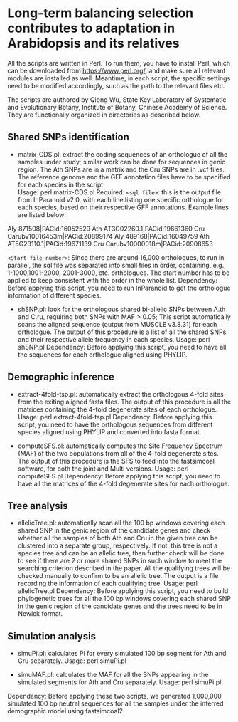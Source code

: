 # Long-term balancing selection contributes to adaptation in Arabidopsis and its relatives

All the scripts are written in Perl. To run them, you have to install Perl, which can be downloaded from https://www.perl.org/, and make sure all relevant modules are installed as well. Meantime, in each script, the specific settings need to be modified accordingly, such as the path to the relevant files etc.

The scripts are authored by Qiong Wu, State Key Laboratory of Systematic and Evolutionary Botany, Institute of Botany, Chinese Academy of Science. They are functionally organized in directories as described below.

Shared SNPs identification
---
*	matrix-CDS.pl: extract the coding sequences of an orthologue of all the samples under study; similar work can be done for sequences in genic region. The Ath SNPs are in a matrix and the Cru SNPs are in .vcf files. The reference genome and the GFF annotation files have to be specified for each species in the script. <br> 
Usage: perl matrix-CDS.pl <sql file> <Start file number>
Required: 
`<sql file>`: this is the output file from InParanoid v2.0, with each line listing one specific orthologue for each species, based on their respective GFF annotations. Example lines are listed below:
  
Aly	871508|PACid:16052529	Ath	AT3G02260.1|PACid:19661360	Cru	Carubv10016453m|PACid:20899174
Aly	489168|PACid:16049759	Ath	AT5G23110.1|PACid:19671139	Cru	Carubv10000018m|PACid:20908653

`<Start file number>`: Since there are around 16,000 orthologues, to run in parallel, the sql file was separated into small files in order, containing, e.g., 1-1000,1001-2000, 2001-3000, etc. orthologues. The start number has to be applied to keep consistent with the order in the whole list. 
Dependency: Before applying this script, you need to run InParanoid to get the orthologue information of different species.

*	shSNP.pl: look for the orthologous shared bi-allelic SNPs between A.th and C.ru, requiring both SNPs with MAF > 0.05; This script automatically scans the aligned sequence (output from MUSCLE v3.8.31) for each orthologue. The output of this procedure is a list of all the shared SNPs and their respective allele frequency in each species.
Usage: perl shSNP.pl
Dependency: Before applying this script, you need to have all the sequences for each orthologue aligned using PHYLIP.

Demographic inference
---
*	extract-4fold-tsp.pl: automatically extract the orthologous 4-fold sites from the exiting aligned fasta files. The output of this procedure is all the matrices containing the 4-fold degenerate sites of each orthologue.
Usage: perl extract-4fold-tsp.pl
Dependency: Before applying this script, you need to have the orthologous sequences from different species aligned using PHYLIP and converted into fasta format.

*	computeSFS.pl: automatically computes the Site Frequency Spectrum (MAF) of the two populations from all of the 4-fold degenerate sites. The output of this procedure is the SFS to feed into the fastsimcoal software, for both the joint and Multi versions. 
Usage: perl computeSFS.pl
Dependency: Before applying this script, you need to have all the matrices of the 4-fold degenerate sites for each orthologue.

Tree analysis
---
*	allelicTree.pl: automatically scan all the 100 bp windows covering each shared SNP in the genic region of the candidate genes and check whether all the samples of both Ath and Cru in the given tree can be clustered into a separate group, respectively. If not, this tree is not a species tree and can be an allelic tree, then further check will be done to see if there are 2 or more shared SNPs in such window to meet the searching criterion described in the paper. All the qualifying trees will be checked manually to confirm to be an allelic tree. The output is a file recording the information of each qualifying tree.
Usage: perl allelicTree.pl
Dependency: Before applying this script, you need to build phylogenetic trees for all the 100 bp windows covering each shared SNP in the genic region of the candidate genes and the trees need to be in Newick format.

Simulation analysis
---
*	simuPi.pl: calculates Pi for every simulated 100 bp segment for Ath and Cru separately.
Usage: perl simuPi.pl

*	simuMAF.pl: calculates the MAF for all the SNPs appearing in the simulated segments for Ath and Cru separately.
Usage: perl simuPi.pl

Dependency: Before applying these two scripts, we generated 1,000,000 simulated 100 bp neutral sequences for all the samples under the inferred demographic model using fastsimcoal2.
